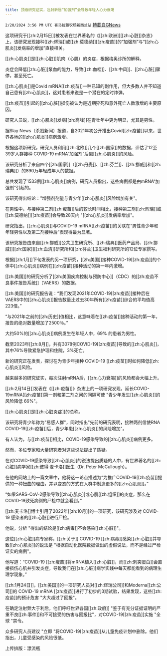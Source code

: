 ```yaml
---
title: 顶级研究证实，注射新冠“加强剂”会导致年轻人心力衰竭
---
```

`2/20/2024 3:56 PM UTC 喜马拉雅农场新西兰站` [轉載自GNews](https://gnews.org/articles/2326244)

这项研究于[[zh:2月15日]]被发表在世界著名的《[[zh:欧洲]][[zh:心脏]]杂志》上，该研究发现接种[[zh:辉瑞]]或[[zh:莫德纳]][[zh:疫苗]]的“加强剂”与“[[zh:心肌炎]]发病率的增加”直接相关。

[[zh:心肌炎]]是[[zh:心脏]]肌肉（心肌）的炎症，根据梅奥诊所的解释。

炎症会降低[[zh:心脏]]泵血的能力，导致[[zh:血栓]]、[[zh:中风]]、[[zh:心脏]]骤停，甚至死亡。

[[zh:心肌炎]]是Covid mRNA[[zh:疫苗]]一种已知的副作用，但大多数人并不知道自己患有[[zh:心肌炎]]，这对患者来说是一个潜在的定时炸弹。

[[zh:疫苗]]引起的[[zh:心脏]]损伤被认为是近期猝死和意外死亡人数激增的主要原因。

研究人员说，[[zh:心肌炎]]发病[[zh:高峰]]在青壮年中更为明显，尤其是男性。

据Slay News（杀戮新闻）报道，自2021年初公开推出Covid[[zh:疫苗]]以来，世界各地的[[zh:心肌炎]]病例激增。

根据这项新研究，研究人员利用[[zh:北欧]]几个[[zh:国家]]的数据，评估了12至39岁人群接种 COVID-19 mRNA“加强剂”后患[[zh:心肌炎]]的风险。

该研究分析了来自四个[[zh:国家]]（[[zh:丹麦]]、[[zh:芬兰]]、[[zh:挪威]]和[[zh:瑞典]]）的890万年轻成年人的数据。

总共发现了1533例[[zh:心肌炎]]病例，研究人员指出，这些病例都是由mRNA“加强剂”引起的。

该研究得出结论："增强剂剂量与青少年[[zh:心肌炎]]风险增加有关"。

在男性中，与接种第二剂[[zh:疫苗]]后的较长时间相比，接种第三剂[[zh:辉瑞]]或[[zh:莫德纳]][[zh:疫苗]]会导致28天内 "[[zh:心肌炎]]发病率增加"。

研究指出，[[zh:心肌炎]]与COVID-19 mRNA[[zh:疫苗]]的关联在“男性青少年和年轻男性以及第二剂接种后”表现得最为显著。

该研究报告由来自[[zh:挪威]]公共卫生研究所、[[zh:瑞典]]医药产品局、[[zh:挪威]][[zh:国家]][[zh:血清]]研究所和[[zh:芬兰]]卫生福利研究所的12位专家撰写。

根据[[zh:1月]]下旬发表的另一项研究，[[zh:美国]]接种COVID-19[[zh:疫苗]]的个体中[[zh:心肌炎]]病例在[[zh:疫苗]]接种活动的第一年内激增。

[[zh:美国]]的研究分析了[[zh:美国疾病控制与预防中心]]（CDC）的[[zh:疫苗不良事件报告系统]]（VAERS）的数据。

[[zh:美国]]的研究报告说：“我们发现2021年COVID-19[[zh:疫苗]]接种后在VAERS中的[[zh:心肌炎]]报告数量比过去30年所有[[zh:疫苗]]综合的平均值高223倍。”

“与2021年之前的[[zh:历史]]值相比，这意味着在[[zh:疫苗]]接种活动的第一年，报告的绝对数量增加了2500％。”

大约50%的[[zh:心肌炎]]病例发生在年轻人中，69% 的患者为男性。

截至2023年[[zh:8月]]，共有3078例COVID-19[[zh:疫苗]]导致的[[zh:心肌炎]]，其中76%导致紧急护理和住院，3%死亡。

新的研究正在发表，探讨在为青少年接种 COVID-19 [[zh:疫苗]]时如何降低[[zh:心肌炎]]风险。

越来越多的研究证实，每次注射mRNA后，[[zh:心力衰竭]]的风险都会大幅上升。

[[zh:2月14日]]发表在《[[zh:疫苗]]》杂志上的一项研究发现，延长COVID-19mRNA[[zh:疫苗]]第一剂和第二剂之间的间隔可使 "青少年发生[[zh:心肌炎]]的风险降低 66%"。

[[zh:心肌炎]]是[[zh:心脏炎症]]的总称。

该研究将青少年称为"易感人群"，同时指出"先前的研究表明，接种两剂信使RNA COVID-19[[zh:疫苗]]后，青少年患[[zh:心肌炎]]的风险增加"。

有人认为，与[[zh:疫苗]]相比，COVID-19感染导致的[[zh:心肌炎]]病例更多。

然而，多位专家和大量研究者对这些说法提出了质疑。

在对COVID-19感染导致[[zh:心肌炎]]的说法提出质疑的人中，有世界著名的[[zh:心脏]]病学家[[zh:彼得·麦卡洛]]医生（Dr. Peter McCullough）。

在他的网站上的一篇文章中，他将这一论点描述为“为推广COVID-19[[zh:疫苗]]提供的一种扭曲的理由，并以变态的方式在人群中制造更多的[[zh:心肌炎]]。”

“如果SARS-CoV-2感染导致[[zh:心肌炎]]或心肌[[zh:组织]]的炎症，那么在COVID-19致死病例的尸检中就会看到。”

[[zh:麦卡洛]]博士引用了2022年[[zh:10月]]的一项研究，该研究涉及对 COVID-19 感染者的[[zh:心脏]]进行尸检。

他说，分析 "得出的结论是[[zh:病毒]]不会感染[[zh:心脏]]"。

这位[[zh:心脏]]病专家称，[[zh:关于]] COVID-19 [[zh:病毒]]感染[[zh:心脏]]并导致[[zh:心肌炎]]的说法是 "根据自动化医院数据做出的虚假说法，而不是经过尸检证实的病例"。

他写道：“COVID-19 [[zh:疫苗]]将mRNA植入[[zh:心脏]]，而[[zh:刺突蛋白]]会直接损伤心肌并引发炎症，导致我们在[[zh:心脏]]病学实践中每天都能看到的病理生理学现象。”

[[zh:1月24日]]，[[zh:美国]]的一项研究人员对[[zh:辉瑞公司]]和Moderna[[zh:公司]]的 COVID-19 mRNA [[zh:疫苗]]进行了初步的3期试验，结果发现，这些[[zh:疫苗]]的预计危害 "大大超过了回报"。

在确定注射弊大于利后，他们呼吁世界各国[[zh:政府]] "鉴于有充分证据证明的严重不良[[zh:事件]]和不可接受的伤害与回报比"，对COVID-19[[zh:疫苗]]实施 "全球 "禁令。

众多研究人员建议 "立即 "将COVID-19[[zh:疫苗]]从儿童免疫计划中删除。他们指出，儿童受感染的风险很低。

上传排版：漂流瓶
